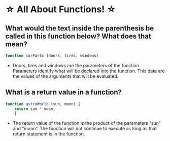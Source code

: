 # ☆ All About Functions! ☆ 
## What would the text inside the parenthesis be called in this function below? What does that mean?

``` js
function carParts (doors, tires, windows)
```

- Doors, tires and windows are the parameters of the function. Parameters identify what will be declared into the function. This data are the values of the arguments that will be evaluated.

## What is a return value in a function?

 ```js
 function astroWorld (sun, moon) {
     return sun * moon;
     } 
```

- The return value of the function is the product of the parameters “sun” and “moon”. The function will not continue to execute as long as that return statement is in the function.